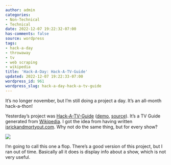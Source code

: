 ```yaml
---
author: admin
categories:
- Non-Technical
- Technical
date: 2022-12-07 19:22:32-07:00
has-comments: false
source: wordpress
tags:
- hack-a-day
- throwaway
- tv
- web scraping
- wikipedia
title: 'Hack-A-Day: Hack-A-TV-Guide'
updated: 2022-12-07 19:22:33-07:00
wordpress_id: 961
wordpress_slug: hack-a-day-hack-a-tv-guide
---
```

It’s no longer november, but I’m still doing a project a day. It’s an all-month hack-a-thon!

Yesterday’s project was [Hack-A-TV-Guide](https://tilde.za3k.com/hackaday/tvguide/) ([demo](https://tilde.za3k.com/hackaday/tvguide/), [source](https://github.com/za3k/day33_tvguide)). It’s a TV Guide generated from [Wikipedia](https://en.wikipedia.org/wiki/Main_Page). I got the idea from having written [isrickandmortyout.com](http://isrickandmortyout.com/). Why not do the same thing, but for every show?

[![](/wp-content/uploads/2022/12/screenshot-1.png)](https://tilde.za3k.com/hackaday/tvguide/)

I’m going to call this one a flop. There’s a good version of this project, but I ran out of time. Basically all it does is display info about a show, which is not very useful.
